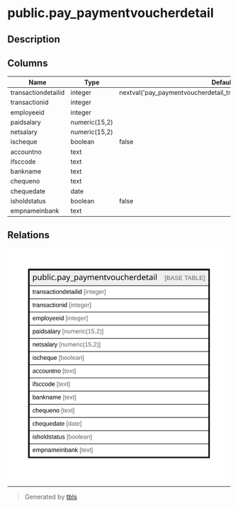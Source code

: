 # public.pay_paymentvoucherdetail

## Description

## Columns

| Name | Type | Default | Nullable | Children | Parents | Comment |
| ---- | ---- | ------- | -------- | -------- | ------- | ------- |
| transactiondetailid | integer | nextval('pay_paymentvoucherdetail_transactiondetailid_seq'::regclass) | false |  |  |  |
| transactionid | integer |  | true |  |  |  |
| employeeid | integer |  | true |  |  |  |
| paidsalary | numeric(15,2) |  | true |  |  |  |
| netsalary | numeric(15,2) |  | true |  |  |  |
| ischeque | boolean | false | true |  |  |  |
| accountno | text |  | true |  |  |  |
| ifsccode | text |  | true |  |  |  |
| bankname | text |  | true |  |  |  |
| chequeno | text |  | true |  |  |  |
| chequedate | date |  | true |  |  |  |
| isholdstatus | boolean | false | true |  |  |  |
| empnameinbank | text |  | true |  |  |  |

## Relations

![er](public.pay_paymentvoucherdetail.svg)

---

> Generated by [tbls](https://github.com/k1LoW/tbls)
